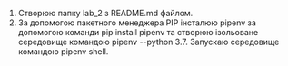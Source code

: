 1. Створюю папку lab_2 з README.md файлом.
2. За допомогою пакетного менеджера PIP інсталюю pipenv за допомогою команди pip install pipenv та створюю ізольоване середовище командою pipenv --python 3.7. Запускаю середовище командою pipenv shell.